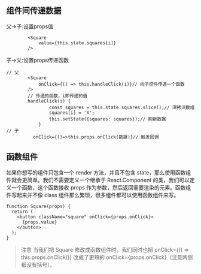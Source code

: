 ## 组件间传递数据
父->子:设置props值
```
        <Square
            value={this.state.squares[i]}
        />
```
子->父:设置props传递函数

```
// 父
        <Square
            onClick={() => this.handleClick(i)}// 向子控件传递一个函数
        />
        // 传递的函数，i即传递的值
        handleClick(i) {
                const squares = this.state.squares.slice();// 深拷贝数组
                squares[i] = 'X';
                this.setState({squares: squares});// 刷新数据
            }
// 子
          onClick={()=>this.props.onClick(数据)}// 触发回调
```

## 函数组件
如果你想写的组件只包含一个 render 方法，并且不包含 state，那么使用函数组件就会更简单。我们不需要定义一个继承于 React.Component 的类，我们可以定义一个函数，这个函数接收 props 作为参数，然后返回需要渲染的元素。函数组件写起来并不像 class 组件那么繁琐，很多组件都可以使用函数组件来写。
```
function Square(props) {
  return (
    <button className="square" onClick={props.onClick}>
      {props.value}
    </button>
  );
}
```
> 注意
>当我们把 Square 修改成函数组件时，我们同时也把 onClick={() => this.props.onClick()} 改成了更短的 onClick={props.onClick}（注意两侧都没有括号）。


